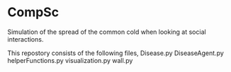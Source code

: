 # CompSc
Simulation of the spread of the common cold when looking at social interactions.

This repostory consists of the following files,
Disease.py
DiseaseAgent.py
helperFunctions.py
visualization.py
wall.py
